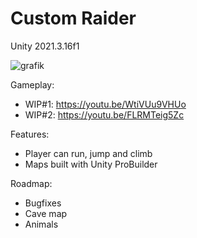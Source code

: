 # Custom Raider

Unity 2021.3.16f1

![grafik](https://user-images.githubusercontent.com/70756814/232331665-67ad5185-e37b-4cba-ada4-ec3d5b26ac47.png)

Gameplay:
+ WIP#1: https://youtu.be/WtiVUu9VHUo
+ WIP#2: https://youtu.be/FLRMTeig5Zc

Features:
+ Player can run, jump and climb
+ Maps built with Unity ProBuilder

Roadmap:
+ Bugfixes
+ Cave map
+ Animals
